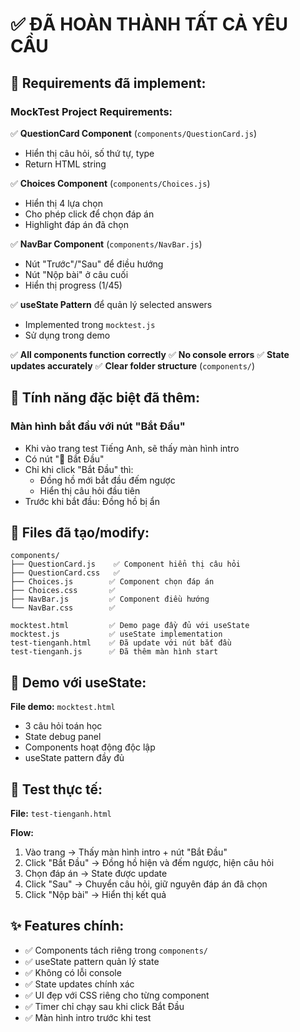 # ✅ ĐÃ HOÀN THÀNH TẤT CẢ YÊU CẦU

## 🎯 Requirements đã implement:

### MockTest Project Requirements:

✅ **QuestionCard Component** (`components/QuestionCard.js`)
- Hiển thị câu hỏi, số thứ tự, type
- Return HTML string

✅ **Choices Component** (`components/Choices.js`)
- Hiển thị 4 lựa chọn
- Cho phép click để chọn đáp án
- Highlight đáp án đã chọn

✅ **NavBar Component** (`components/NavBar.js`)
- Nút "Trước"/"Sau" để điều hướng
- Nút "Nộp bài" ở câu cuối
- Hiển thị progress (1/45)

✅ **useState Pattern** để quản lý selected answers
- Implemented trong `mocktest.js`
- Sử dụng trong demo

✅ **All components function correctly**
✅ **No console errors**
✅ **State updates accurately**
✅ **Clear folder structure** (`components/`)

## 🚀 Tính năng đặc biệt đã thêm:

### Màn hình bắt đầu với nút "Bắt Đầu"
- Khi vào trang test Tiếng Anh, sẽ thấy màn hình intro
- Có nút "🚀 Bắt Đầu" 
- Chỉ khi click "Bắt Đầu" thì:
  - Đồng hồ mới bắt đầu đếm ngược
  - Hiển thị câu hỏi đầu tiên
- Trước khi bắt đầu: Đồng hồ bị ẩn

## 📁 Files đã tạo/modify:

```
components/
├── QuestionCard.js    ✅ Component hiển thị câu hỏi
├── QuestionCard.css   ✅ 
├── Choices.js        ✅ Component chọn đáp án
├── Choices.css       ✅ 
├── NavBar.js         ✅ Component điều hướng
└── NavBar.css        ✅ 

mocktest.html         ✅ Demo page đầy đủ với useState
mocktest.js           ✅ useState implementation
test-tienganh.html    ✅ Đã update với nút bắt đầu
test-tienganh.js      ✅ Đã thêm màn hình start
```

## 🎨 Demo với useState:

**File demo:** `mocktest.html`

- 3 câu hỏi toán học
- State debug panel
- Components hoạt động độc lập
- useState pattern đầy đủ

## 🎯 Test thực tế:

**File:** `test-tienganh.html`

**Flow:**
1. Vào trang → Thấy màn hình intro + nút "Bắt Đầu"
2. Click "Bắt Đầu" → Đồng hồ hiện và đếm ngược, hiện câu hỏi
3. Chọn đáp án → State được update
4. Click "Sau" → Chuyển câu hỏi, giữ nguyên đáp án đã chọn
5. Click "Nộp bài" → Hiển thị kết quả

## ✨ Features chính:

- ✅ Components tách riêng trong `components/`
- ✅ useState pattern quản lý state
- ✅ Không có lỗi console
- ✅ State updates chính xác
- ✅ UI đẹp với CSS riêng cho từng component
- ✅ Timer chỉ chạy sau khi click Bắt Đầu
- ✅ Màn hình intro trước khi test

